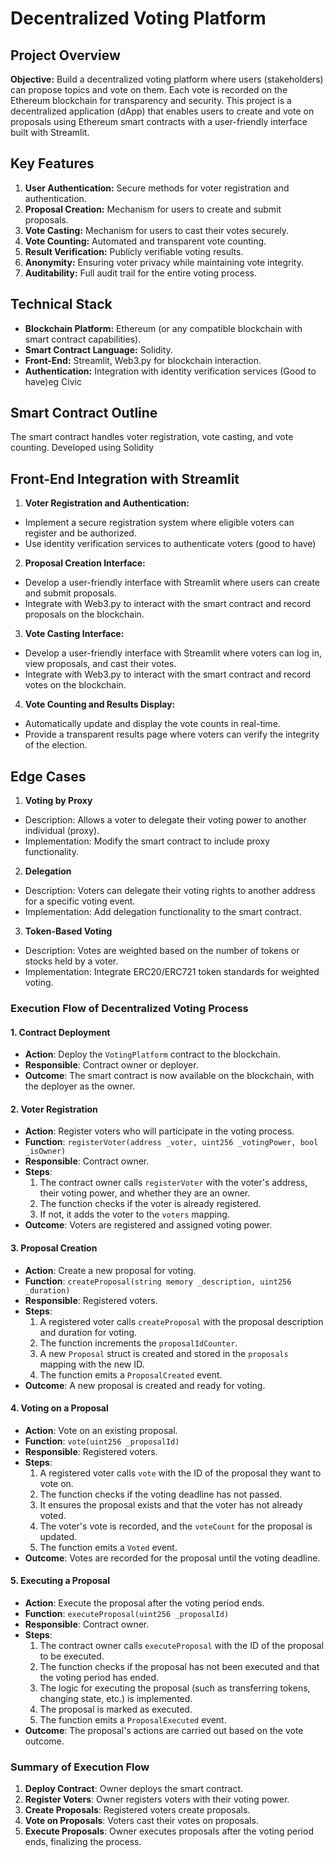 # Decentralized Voting Platform

## Project Overview

**Objective:** Build a decentralized voting platform where users (stakeholders) can propose topics and vote on them. Each vote is recorded on the Ethereum blockchain for transparency and security.
This project is a decentralized application (dApp) that enables users to create and vote on proposals using Ethereum smart contracts with a user-friendly interface built with Streamlit.

## Key Features

1. **User Authentication:** Secure methods for voter registration and authentication.
2. **Proposal Creation:** Mechanism for users to create and submit proposals.
3. **Vote Casting:** Mechanism for users to cast their votes securely.
4. **Vote Counting:** Automated and transparent vote counting.
5. **Result Verification:** Publicly verifiable voting results.
6. **Anonymity:** Ensuring voter privacy while maintaining vote integrity.
7. **Auditability:** Full audit trail for the entire voting process.

## Technical Stack

- **Blockchain Platform:** Ethereum (or any compatible blockchain with smart contract capabilities).
- **Smart Contract Language:** Solidity.
- **Front-End:** Streamlit, Web3.py for blockchain interaction.
- **Authentication:** Integration with identity verification services (Good to have)eg Civic

## Smart Contract Outline

The smart contract handles voter registration, vote casting, and vote counting. Developed using Solidity

## Front-End Integration with Streamlit

1. **Voter Registration and Authentication:**

- Implement a secure registration system where eligible voters can register and be authorized.
- Use identity verification services to authenticate voters (good to have)

2. **Proposal Creation Interface:**

- Develop a user-friendly interface with Streamlit where users can create and submit proposals.
- Integrate with Web3.py to interact with the smart contract and record proposals on the blockchain.

3. **Vote Casting Interface:**

- Develop a user-friendly interface with Streamlit where voters can log in, view proposals, and cast their votes.
- Integrate with Web3.py to interact with the smart contract and record votes on the blockchain.

4. **Vote Counting and Results Display:**

- Automatically update and display the vote counts in real-time.
- Provide a transparent results page where voters can verify the integrity of the election.

## Edge Cases
1. **Voting by Proxy**
- Description: Allows a voter to delegate their voting power to another individual (proxy).
- Implementation: Modify the smart contract to include proxy functionality.

2. **Delegation**
- Description: Voters can delegate their voting rights to another address for a specific voting event.
- Implementation: Add delegation functionality to the smart contract.

3. **Token-Based Voting**
- Description: Votes are weighted based on the number of tokens or stocks held by a voter.
- Implementation: Integrate ERC20/ERC721 token standards for weighted voting.

### Execution Flow of Decentralized Voting Process

#### 1. Contract Deployment
- **Action**: Deploy the `VotingPlatform` contract to the blockchain.
- **Responsible**: Contract owner or deployer.
- **Outcome**: The smart contract is now available on the blockchain, with the deployer as the owner.

#### 2. Voter Registration
- **Action**: Register voters who will participate in the voting process.
- **Function**: `registerVoter(address _voter, uint256 _votingPower, bool _isOwner)`
- **Responsible**: Contract owner.
- **Steps**:
  1. The contract owner calls `registerVoter` with the voter's address, their voting power, and whether they are an owner.
  2. The function checks if the voter is already registered.
  3. If not, it adds the voter to the `voters` mapping.
- **Outcome**: Voters are registered and assigned voting power.

#### 3. Proposal Creation
- **Action**: Create a new proposal for voting.
- **Function**: `createProposal(string memory _description, uint256 _duration)`
- **Responsible**: Registered voters.
- **Steps**:
  1. A registered voter calls `createProposal` with the proposal description and duration for voting.
  2. The function increments the `proposalIdCounter`.
  3. A new `Proposal` struct is created and stored in the `proposals` mapping with the new ID.
  4. The function emits a `ProposalCreated` event.
- **Outcome**: A new proposal is created and ready for voting.

#### 4. Voting on a Proposal
- **Action**: Vote on an existing proposal.
- **Function**: `vote(uint256 _proposalId)`
- **Responsible**: Registered voters.
- **Steps**:
  1. A registered voter calls `vote` with the ID of the proposal they want to vote on.
  2. The function checks if the voting deadline has not passed.
  3. It ensures the proposal exists and that the voter has not already voted.
  4. The voter's vote is recorded, and the `voteCount` for the proposal is updated.
  5. The function emits a `Voted` event.
- **Outcome**: Votes are recorded for the proposal until the voting deadline.

#### 5. Executing a Proposal
- **Action**: Execute the proposal after the voting period ends.
- **Function**: `executeProposal(uint256 _proposalId)`
- **Responsible**: Contract owner.
- **Steps**:
  1. The contract owner calls `executeProposal` with the ID of the proposal to be executed.
  2. The function checks if the proposal has not been executed and that the voting period has ended.
  3. The logic for executing the proposal (such as transferring tokens, changing state, etc.) is implemented.
  4. The proposal is marked as executed.
  5. The function emits a `ProposalExecuted` event.
- **Outcome**: The proposal's actions are carried out based on the vote outcome.

### Summary of Execution Flow
1. **Deploy Contract**: Owner deploys the smart contract.
2. **Register Voters**: Owner registers voters with their voting power.
3. **Create Proposals**: Registered voters create proposals.
4. **Vote on Proposals**: Voters cast their votes on proposals.
5. **Execute Proposals**: Owner executes proposals after the voting period ends, finalizing the process.


